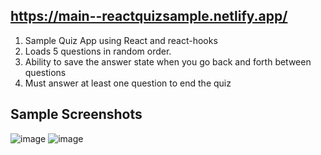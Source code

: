 ## https://main--reactquizsample.netlify.app/

1. Sample Quiz App using React and react-hooks
2. Loads 5 questions in random order.
3. Ability to save the answer state when you go back and forth between questions
4. Must answer at least one question to end the quiz

## Sample Screenshots
![image](https://user-images.githubusercontent.com/85941980/166123239-6d382e53-8d57-42b9-ad0c-27f906528a22.png)
![image](https://user-images.githubusercontent.com/85941980/166123293-7695dc22-a3e7-412f-80ad-0183b24a6527.png)

